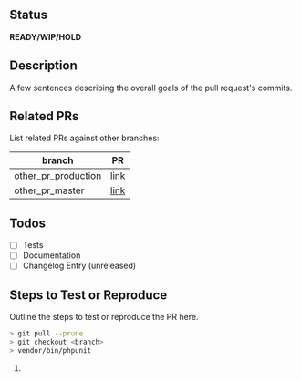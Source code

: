 ## Status
<!-- **READY/WIP/HOLD** -->
**READY/WIP/HOLD**

## Description
A few sentences describing the overall goals of the pull request's commits.

## Related PRs
List related PRs against other branches:

branch | PR
------ | ------
other_pr_production | [link]()
other_pr_master | [link]()

## Todos
- [ ] Tests
- [ ] Documentation
- [ ] Changelog Entry (unreleased)

## Steps to Test or Reproduce
Outline the steps to test or reproduce the PR here.

```bash
> git pull --prune
> git checkout <branch>
> vendor/bin/phpunit
```

1.
